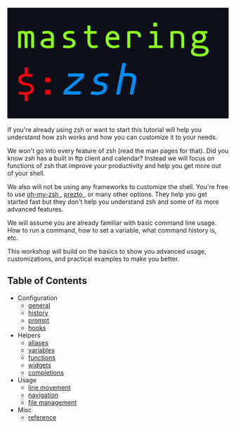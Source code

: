 ![](/img/banner.png)

If you're already using zsh or want to start this tutorial will help you understand how zsh works and how you can customize it to your needs.

We won't go into every feature of zsh (read the man pages for that).
Did you know zsh has a built in ftp client and calendar?
Instead we will focus on functions of zsh that improve your productivity and help you get more out of your shell.

We also will not be using any frameworks to customize the shell.
You're free to use [ oh-my-zsh ]( https://github.com/robbyrussell/oh-my-zsh ), [ prezto ]( https://github.com/sorin-ionescu/prezto ), or many other options. They help you get started fast but they don't help you understand zsh and some of its more advanced features.

We will assume you are already familiar with basic command line usage.
How to run a command, how to set a variable, what command history is, etc.

This workshop will build on the basics to show you advanced usage, customizations, and practical examples to make you better.

## Table of Contents

* Configuration
    * [general](docs/config/general.md)
    * [history](docs/config/history.md)
    * [prompt](docs/config/prompt.md)
    * [hooks](docs/config/hooks.md)
* Helpers
    * [aliases](docs/helpers/aliases.md)
    * [variables](docs/helpers/variables.md)
    * [functions](docs/helpers/functions.md)
    * [widgets](docs/helpers/widgets.md)
    * [completions](docs/helpers/completions.md)
* Usage
    * [line movement](docs/usage/line_movement.md)
    * [navigation](docs/usage/navigation.md)
    * [file management](docs/usage/file_management.md)
* Misc
    * [reference](docs/misc/reference.md)

